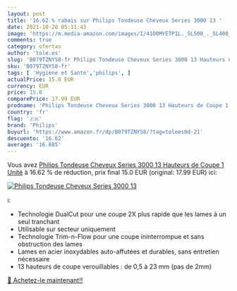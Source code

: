 ```yaml
---
layout: post
title: '16.62 % rabais sur Philips Tondeuse Cheveux Series 3000 13 '
date: 2021-10-28 05:11:43
image: 'https://m.media-amazon.com/images/I/41O0MYETP1L._SL500_._SL400_.jpg'
comments: true
category: ofertas
author: 'tole.es'
slug: 'B079TZNYS8-fr Philips Tondeuse Cheveux Series 3000 13 Hauteurs de Coupe...'
sku: 'B079TZNYS8-fr'
tags: [ 'Hygiène et Santé','philips', ]
actualPrice: 15.0 EUR
currency: EUR
price: 15.0
comparePrice: 17.99 EUR
prodname: 'Philips Tondeuse Cheveux Series 3000 13 Hauteurs de Coupe 1 Unité'
country: 'fr'
flag: '🇫🇷'
brand: 'Philips'
buyurl: 'https://www.amazon.fr/dp/B079TZNYS8/?tag=tolees0d-21'
descuento: '16.62'
average: '16.885'
---
```


Vous avez [Philips Tondeuse Cheveux Series 3000 13 Hauteurs de Coupe 1 Unité](https://www.amazon.fr/dp/B079TZNYS8/?tag=tolees0d-21)  à  16.62 % de réduction, prix final  15.0 EUR (original: 17.99 EUR) ici:

[![Philips Tondeuse Cheveux Series 3000 13 ](https://m.media-amazon.com/images/I/41O0MYETP1L._SL500_._SL400_.jpg)](https://www.amazon.fr/dp/B079TZNYS8/?tag=tolees0d-21)

ℹ️:

- Technologie DualCut pour une coupe 2X plus rapide que les lames à un seul tranchant
- Utilisable sur secteur uniquement
- Technologie Trim-n-Flow pour une coupe ininterrompue et sans obstruction des lames
- Lames en acier inoxydables auto-affutées et durables, sans entretien nécessaire
- 13 hauteurs de coupe verouillables : de 0,5 à 23 mm (pas de 2mm)

[🛒 Achetez-le maintenant!!](https://www.amazon.fr/dp/B079TZNYS8/?tag=tolees0d-21)
